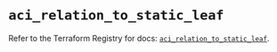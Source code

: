 # `aci_relation_to_static_leaf`

Refer to the Terraform Registry for docs: [`aci_relation_to_static_leaf`](https://registry.terraform.io/providers/ciscodevnet/aci/2.17.0/docs/resources/relation_to_static_leaf).
